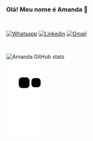 ### Olá! Meu nome é Amanda 👋
<br/>

[![Whatsapp](https://img.shields.io/badge/WhatsApp-25D366?style=for-the-badge&logo=whatsapp&logoColor=white)](https://api.whatsapp.com/send?phone=5531999632923)
[![Linkedin](https://img.shields.io/badge/LinkedIn-0077B5?style=for-the-badge&logo=linkedin&logoColor=white)](https://www.linkedin.com/in/amanda-almeida-bab4541ab/)
[![Gmail](https://img.shields.io/badge/Gmail-D14836?style=for-the-badge&logo=gmail&logoColor=white)](mailto:almeidafonseca14@gmail.com)

<br/>

![Amanda GitHub stats](https://github-readme-stats.vercel.app/api?username=MandaAlmeida&show_icons=true&theme=dracula)

![Snake animation](https://github.com/MandaAlmeida/MandaAlmeida/blob/output/github-contribution-grid-snake.svg)
